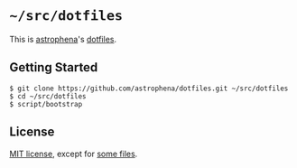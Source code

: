 # `~/src/dotfiles`

This is [astrophena]'s [dotfiles].

## Getting Started

    $ git clone https://github.com/astrophena/dotfiles.git ~/src/dotfiles
    $ cd ~/src/dotfiles
    $ script/bootstrap

## License

[MIT license], except for [some files].

[astrophena]: https://astrophena.me
[dotfiles]: https://dotfiles.github.io
[MIT license]: LICENSE.md
[some files]: THIRD_PARTY_LICENSES.md

